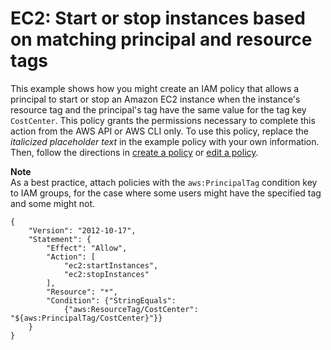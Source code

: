 # EC2: Start or stop instances based on matching principal and resource tags<a name="reference_policies_examples_ec2-start-stop-match-tags"></a>

This example shows how you might create an IAM policy that allows a principal to start or stop an Amazon EC2 instance when the instance's resource tag and the principal's tag have the same value for the tag key `CostCenter`\. This policy grants the permissions necessary to complete this action from the AWS API or AWS CLI only\. To use this policy, replace the *italicized placeholder text* in the example policy with your own information\. Then, follow the directions in [create a policy](access_policies_create.md) or [edit a policy](access_policies_manage-edit.md)\. 

**Note**  
As a best practice, attach policies with the `aws:PrincipalTag` condition key to IAM groups, for the case where some users might have the specified tag and some might not\. 

```
{
    "Version": "2012-10-17",
    "Statement": {
        "Effect": "Allow",
        "Action": [
            "ec2:startInstances",
            "ec2:stopInstances"
        ],
        "Resource": "*",
        "Condition": {"StringEquals": 
            {"aws:ResourceTag/CostCenter": "${aws:PrincipalTag/CostCenter}"}}
    }
}
```